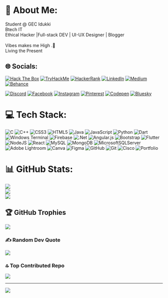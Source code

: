 # 💫 About Me:
Student @ GEC Idukki<br>Btech IT<br>Ethical Hacker |Full-stack DEV | UI-UX Designer | Blogger<br><br>Vibes makes me High .🔋<br>Living the Present 


## 🌐 Socials:

[![Hack The Box](https://img.shields.io/badge/-HackTheBox-111927?style=for-the-badge&logo=Hack-The-Box&logoColor=9FEF00)](https://app.hackthebox.com/HTB-A1DFEFE8CA)
[![TryHackMe](https://img.shields.io/badge/-TryHackMe-212C42?style=for-the-badge&logo=TryHackMe&logoColor=white)](https://tryhackme.com/p/imablyo)
[![HackerRank](https://img.shields.io/badge/-HackerRank-2EC866?style=for-the-badge&logo=HackerRank&logoColor=white)](https://www.hackerrank.com/YOUR_USERNAME)
 [![LinkedIn](https://img.shields.io/badge/LinkedIn-%230077B5.svg?logo=linkedin&logoColor=white)](https://linkedin.com/in/ablmathew)
[![Medium](https://img.shields.io/badge/Medium-12100E?logo=medium&logoColor=white)](https://medium.com/@ablmathew)
[![Behance](https://img.shields.io/badge/Behance-1769ff?logo=behance&logoColor=white)](https://behance.net/https://www.behance.net/ablmathew) 

[![Discord](https://img.shields.io/badge/Discord-%237289DA.svg?logo=discord&logoColor=white)](https://discord.gg/zTDNkdMrkU) [![Facebook](https://img.shields.io/badge/Facebook-%231877F2.svg?logo=Facebook&logoColor=white)](https://facebook.com/ablmathew) [![Instagram](https://img.shields.io/badge/Instagram-%23E4405F.svg?logo=Instagram&logoColor=white)](https://instagram.com/ablmathew)  [![Pinterest](https://img.shields.io/badge/Pinterest-%23E60023.svg?logo=Pinterest&logoColor=white)](https://pinterest.com/ablmatheww) [![Codepen](https://img.shields.io/badge/Codepen-000000?logo=codepen&logoColor=white)](https://codepen.io/ablmathew) 
[![Bluesky](https://img.shields.io/badge/bluesky-0285FF?style=for-the-badge&logo=bluesky&logoColor=%23FFFFFF)](https://bsky.app/profile/ablmathew.bsky.social)


# 💻 Tech Stack:
![C](https://img.shields.io/badge/c-%2300599C.svg?style=flat-square&logo=c&logoColor=white) ![C++](https://img.shields.io/badge/c++-%2300599C.svg?style=flat-square&logo=c%2B%2B&logoColor=white) ![CSS3](https://img.shields.io/badge/css3-%231572B6.svg?style=flat-square&logo=css3&logoColor=white) ![HTML5](https://img.shields.io/badge/html5-%23E34F26.svg?style=flat-square&logo=html5&logoColor=white) ![Java](https://img.shields.io/badge/java-%23ED8B00.svg?style=flat-square&logo=openjdk&logoColor=white) ![JavaScript](https://img.shields.io/badge/javascript-%23323330.svg?style=flat-square&logo=javascript&logoColor=%23F7DF1E) ![Python](https://img.shields.io/badge/python-3670A0?style=flat-square&logo=python&logoColor=ffdd54) ![Dart](https://img.shields.io/badge/dart-%230175C2.svg?style=flat-square&logo=dart&logoColor=white) ![Windows Terminal](https://img.shields.io/badge/Windows%20Terminal-%234D4D4D.svg?style=flat-square&logo=windows-terminal&logoColor=white) ![Firebase](https://img.shields.io/badge/firebase-%23039BE5.svg?style=flat-square&logo=firebase) ![.Net](https://img.shields.io/badge/.NET-5C2D91?style=flat-square&logo=.net&logoColor=white) ![Angular.js](https://img.shields.io/badge/angular.js-%23E23237.svg?style=flat-square&logo=angularjs&logoColor=white) ![Bootstrap](https://img.shields.io/badge/bootstrap-%238511FA.svg?style=flat-square&logo=bootstrap&logoColor=white) ![Flutter](https://img.shields.io/badge/Flutter-%2302569B.svg?style=flat-square&logo=Flutter&logoColor=white) ![NodeJS](https://img.shields.io/badge/node.js-6DA55F?style=flat-square&logo=node.js&logoColor=white) ![React](https://img.shields.io/badge/react-%2320232a.svg?style=flat-square&logo=react&logoColor=%2361DAFB) ![MySQL](https://img.shields.io/badge/mysql-4479A1.svg?style=flat-square&logo=mysql&logoColor=white) ![MongoDB](https://img.shields.io/badge/MongoDB-%234ea94b.svg?style=flat-square&logo=mongodb&logoColor=white) ![MicrosoftSQLServer](https://img.shields.io/badge/Microsoft%20SQL%20Server-CC2927?style=flat-square&logo=microsoft%20sql%20server&logoColor=white) ![Adobe Lightroom](https://img.shields.io/badge/Adobe%20Lightroom-31A8FF.svg?style=flat-square&logo=Adobe%20Lightroom&logoColor=white) ![Canva](https://img.shields.io/badge/Canva-%2300C4CC.svg?style=flat-square&logo=Canva&logoColor=white) ![Figma](https://img.shields.io/badge/figma-%23F24E1E.svg?style=flat-square&logo=figma&logoColor=white) ![GitHub](https://img.shields.io/badge/github-%23121011.svg?style=flat-square&logo=github&logoColor=white) ![Git](https://img.shields.io/badge/git-%23F05033.svg?style=flat-square&logo=git&logoColor=white) ![Cisco](https://img.shields.io/badge/cisco-%23049fd9.svg?style=flat-square&logo=cisco&logoColor=black) ![Portfolio](https://img.shields.io/badge/Portfolio-%23000000.svg?style=flat-square&logo=firefox&logoColor=#FF7139)
# 📊 GitHub Stats:
![](https://github-readme-stats.vercel.app/api?username=ablmathew&theme=neon&hide_border=false&include_all_commits=true&count_private=false)<br/>
![](https://nirzak-streak-stats.vercel.app/?user=ablmathew&theme=neon&hide_border=false)<br/>
![](https://github-readme-stats.vercel.app/api/top-langs/?username=ablmathew&theme=neon&hide_border=false&include_all_commits=true&count_private=false&layout=compact)

## 🏆 GitHub Trophies
![](https://github-profile-trophy.vercel.app/?username=ablmathew&theme=radical&no-frame=true&no-bg=false&margin-w=4)

### ✍️ Random Dev Quote
![](https://quotes-github-readme.vercel.app/api?type=horizontal&theme=radical)

### 🔝 Top Contributed Repo
![](https://github-contributor-stats.vercel.app/api?username=ablmathew&limit=5&theme=gotham&combine_all_yearly_contributions=true)

---
[![](https://visitcount.itsvg.in/api?id=ablmathew&icon=0&color=0)](https://visitcount.itsvg.in)

<!-- Proudly created with GPRM ( https://gprm.itsvg.in ) -->
